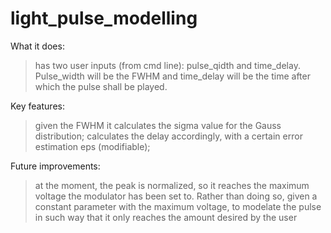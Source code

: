 # light_pulse_modelling
What it does:
> has two user inputs (from cmd line): pulse_qidth and time_delay. Pulse_width will be the FWHM and time_delay will be the time after which the pulse shall be played.

Key features:
> given the FWHM it calculates the sigma value for the Gauss distribution;
> calculates the delay accordingly, with a certain error estimation eps (modifiable);

Future improvements:
> at the moment, the peak is normalized, so it reaches the maximum voltage the modulator has been set to. Rather than doing so, given a constant parameter with the maximum voltage, to modelate the pulse in such way that it only reaches the amount desired by the user

